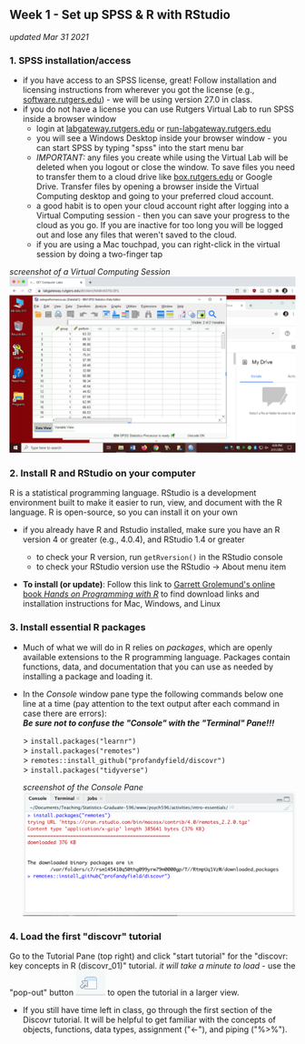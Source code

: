 ## Week 1 - Set up SPSS & R with RStudio

*updated Mar 31 2021*

### 1. SPSS installation/access 
  - if you have access to an SPSS license, great! Follow installation and licensing instructions from wherever you got the license (e.g., [software.rutgers.edu](https://software.rutgers.edu)) - we will be using version 27.0 in class.
  - if you do not have a license you can use Rutgers Virtual Lab to run SPSS inside a browser window
    - login at [labgateway.rutgers.edu](https://labgateway.rutgers.edu) or [run-labgateway.rutgers.edu](https://run-labgateway.rutgers.edu)  
    - you will see a Windows Desktop inside your browser window - you can start SPSS by typing "spss" into the start menu bar
    - *IMPORTANT:* any files you create while using the Virtual Lab will be deleted when you logout or close the window. To save files you need to transfer them to a cloud drive like [box.rutgers.edu](https://it.rutgers.edu/box/) or Google Drive. Transfer files by opening a browser inside the Virtual Computing desktop and going to your preferred cloud account.
    - a good habit is to open your cloud account right after logging into a Virtual Computing session - then you can save your progress to the cloud as you go. If you are inactive for too long you will be logged out and lose any files that weren't saved to the cloud.
    - if you are using a Mac touchpad, you can right-click in the virtual session by doing a two-finger tap
  
*screenshot of a Virtual Computing Session*
  ![Virtual Computing screenshot](../images/VirtualComputing.png)

### 2. Install R and RStudio on your computer
R is a statistical programming language. RStudio is a development environment built to make it easier to run, view, and document with the R language. R is open-source, so you can install it on your own 
  
-   if you already have R and Rstudio installed, make sure you have an R version 4 or greater (e.g., 4.0.4), and RStudio 1.4 or greater

    -   to check your R version, run `getRversion()` in the RStudio console
    -   to check your RStudio version use the RStudio -\> About menu item

-   **To install (or update)**: Follow this link to  [Garrett Grolemund's online book *Hands on Programming with R*](https://rstudio-education.github.io/hopr/starting.html) to find download links and installation instructions for Mac, Windows, and Linux

### 3. Install essential R packages
- Much of what we will do in R relies on *packages*, which are openly available extensions to the R programming language. Packages contain functions, data, and documentation that you can use as needed by installing a package and loading it.  

- In the *Console* window pane type the following commands below one line at a time (pay attention to the text output after each command in case there are errors):  
***Be sure not to confuse the "Console" with the "Terminal" Pane!!!***

  \> `install.packages("learnr")`  
  \> `install.packages("remotes")`  
  \> `remotes::install_github("profandyfield/discovr")`  
  \> `install.packages("tidyverse")`  
  
  
  *screenshot of the Console Pane*
  ![Console Pane screenshot](../images/ConsolePane.png)
  
  
### 4. Load the first "discovr" tutorial  
Go to the Tutorial Pane (top right) and click "start tutorial" for the "discovr: key concepts in R (discovr_01)" tutorial. *it will take a minute to load* - use the "pop-out" button ![popout icon](../images/popout.png) to open the tutorial in a larger view.

- If you still have time left in class, go through the first section of the Discovr tutorial. It will be helpful to get familiar with the concepts of objects, functions, data types, assignment ("<-"), and piping ("%>%").
